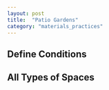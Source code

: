 ```yaml
---
layout: post
title:  "Patio Gardens"
category: "materials_practices"
---
```


## Define Conditions

## All Types of Spaces